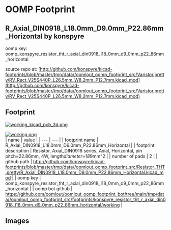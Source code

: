 # OOMP Footprint  
## R_Axial_DIN0918_L18.0mm_D9.0mm_P22.86mm_Horizontal  by konspyre  
  
oomp key: oomp_konspyre_resistor_tht_r_axial_din0918_l18_0mm_d9_0mm_p22_86mm_horizontal  
  
source repo at: [http://github.com/konspyre/kicad-footprints/blob/master/tmp/data//oomlout_oomp_footprint_src/Varistor.pretty/RV_Rect_V25S440P_L26.5mm_W8.2mm_P12.7mm.kicad_mod](http://github.com/konspyre/kicad-footprints/blob/master/tmp/data//oomlout_oomp_footprint_src/Varistor.pretty/RV_Rect_V25S440P_L26.5mm_W8.2mm_P12.7mm.kicad_mod)  
## Footprint  
  
[![working_kicad_pcb_3d.png](working_kicad_pcb_3d_600.png)](working_kicad_pcb_3d.png)  
  
[![working.png](working_600.png)](working.png)  
| name | value | 
| --- | --- | 
| footprint name | R_Axial_DIN0918_L18.0mm_D9.0mm_P22.86mm_Horizontal | 
| footprint description | Resistor, Axial_DIN0918 series, Axial, Horizontal, pin pitch=22.86mm, 4W, length*diameter=18*9mm^2 | 
| number of pads | 2 | 
| github path | http://github.com/konspyre/kicad-footprints/blob/master/tmp/data//oomlout_oomp_footprint_src/Resistor_THT.pretty/R_Axial_DIN0918_L18.0mm_D9.0mm_P22.86mm_Horizontal.kicad_mod | 
| oomp key | oomp_konspyre_resistor_tht_r_axial_din0918_l18_0mm_d9_0mm_p22_86mm_horizontal | 
| oomp bot github | https://github.com/oomlout/oomlout_oomp_footprint_bot/tree/main/tmp/data//oomlout_oomp_footprint_src/footprints/konspyre_resistor_tht_r_axial_din0918_l18_0mm_d9_0mm_p22_86mm_horizontal/working | 
## Images  

